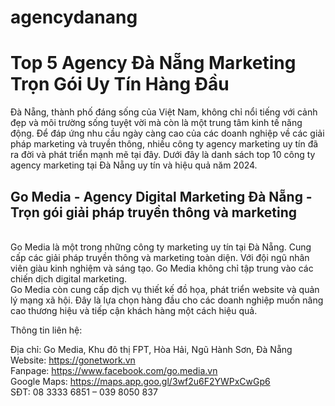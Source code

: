 # agencydanang
<h1>Top 5 Agency Đà Nẵng Marketing Trọn Gói Uy Tín Hàng Đầu</h1>
Đà Nẵng, thành phố đáng sống của Việt Nam, không chỉ nổi tiếng với cảnh đẹp và môi trường sống tuyệt vời mà còn là một trung tâm kinh tế năng động. Để đáp ứng nhu cầu ngày càng cao của các doanh nghiệp về các giải pháp marketing và truyền thông, nhiều công ty agency marketing uy tín đã ra đời và phát triển mạnh mẽ tại đây. Dưới đây là danh sách top 10 công ty agency marketing tại Đà Nẵng uy tín và hiệu quả năm 2024.

<h2>Go Media - Agency Digital Marketing Đà Nẵng - Trọn gói giải pháp truyền thông và marketing</h2>
<br>
Go Media là một trong những công ty marketing uy tín tại Đà Nẵng. Cung cấp các giải pháp truyền thông và marketing toàn diện. Với đội ngũ nhân viên giàu kinh nghiệm và sáng tạo. Go Media không chỉ tập trung vào các chiến dịch digital marketing.<br>
Go Media còn cung cấp dịch vụ thiết kế đồ họa, phát triển website và quản lý mạng xã hội. Đây là lựa chọn hàng đầu cho các doanh nghiệp muốn nâng cao thương hiệu và tiếp cận khách hàng một cách hiệu quả.<br>

Thông tin liên hệ:<br>

Địa chỉ: Go Media, Khu đô thị FPT, Hòa Hải, Ngũ Hành Sơn, Đà Nẵng
<br>Website: https://gonetwork.vn
<br>Fanpage: https://www.facebook.com/go.media.vn
<br>Google Maps: https://maps.app.goo.gl/3wf2u6F2YWPxCwGp6
<br>SĐT: 08 3333 6851 – 039 8050 837
